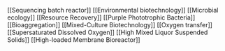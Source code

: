 [[Sequencing batch reactor]]
[[Environmental biotechnology]]
[[Microbial ecology]]
[[Resource Recovery]]
[[Purple Phototrophic Bacteria]]
[[Bioaggregation]]
[[Mixed-Culture Biotechnology]]
[[Oxygen transfer]]
[[Supersaturated Dissolved Oxygen]]
[[High Mixed Liquor Suspended Solids]]
[[High-loaded Membrane Bioreactor]]
